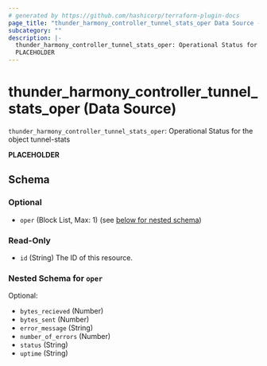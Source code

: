 ```yaml
---
# generated by https://github.com/hashicorp/terraform-plugin-docs
page_title: "thunder_harmony_controller_tunnel_stats_oper Data Source - terraform-provider-thunder"
subcategory: ""
description: |-
  thunder_harmony_controller_tunnel_stats_oper: Operational Status for the object tunnel-stats
  PLACEHOLDER
---
```


# thunder_harmony_controller_tunnel_stats_oper (Data Source)

`thunder_harmony_controller_tunnel_stats_oper`: Operational Status for the object tunnel-stats

__PLACEHOLDER__



<!-- schema generated by tfplugindocs -->
## Schema

### Optional

- `oper` (Block List, Max: 1) (see [below for nested schema](#nestedblock--oper))

### Read-Only

- `id` (String) The ID of this resource.

<a id="nestedblock--oper"></a>
### Nested Schema for `oper`

Optional:

- `bytes_recieved` (Number)
- `bytes_sent` (Number)
- `error_message` (String)
- `number_of_errors` (Number)
- `status` (String)
- `uptime` (String)


